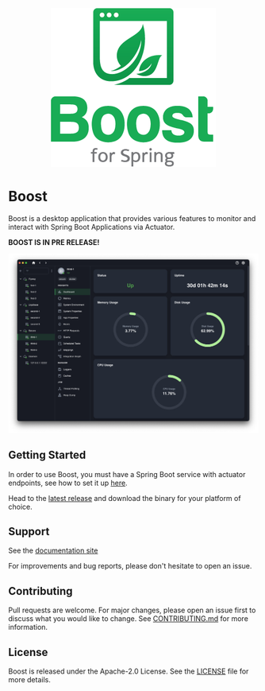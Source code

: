 <p align="center">
    <a href="https://boost.krud.dev/">
    <img src="https://github.com/krud-dev/boost/blob/master/assets/logo.png?raw=true">
    </a>
</p>

# Boost

Boost is a desktop application that provides various features to monitor and interact with Spring Boot Applications via Actuator.

**BOOST IS IN PRE RELEASE!**

<p align="center">
    <img src="https://github.com/krud-dev/boost/blob/master/assets/screenshots/instance-dashboard.png?raw=true">
</p>

## Getting Started

In order to use Boost, you must have a Spring Boot service with actuator endpoints, see how to set it up [here](https://www.baeldung.com/spring-boot-actuators).

Head to the [latest release](https://github.com/krud-dev/boost/releases/latest) and download the binary for your platform of choice.

## Support

See the [documentation site](https://boost.krud.dev/)

For improvements and bug reports, please don't hesitate to open an issue.

## Contributing

Pull requests are welcome. For major changes, please open an issue first to discuss what you would like to change. See [CONTRIBUTING.md](CONTRIBUTING.md) for more information.

## License

Boost is released under the Apache-2.0 License. See the [LICENSE](LICENSE) file for more details.


